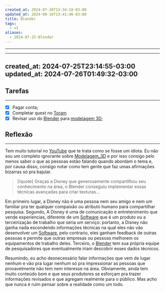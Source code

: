 ```yaml
---
created_at: 2024-07-26T13:34:18-03:00
updated_at: 2024-08-16T13:41:46-03:00
title: Blender
tags:
  - v1
aliases:
  - 2024-07-25-Blender
---
```



---

---
created_at: 2024-07-25T23:14:55-03:00
updated_at: 2024-07-26T01:49:32-03:00
---
## Tarefas
---
- [x] Pagar  conta;
- [x] Completar quest no [Toram](../_draft/2024/07/2024-07-06-Toram.md)
- [x] Revisar uso do [Blender](../api/ideias/2024/07/26/Blender.md) para [modelagem 3D](../api/ideias/2024/07/26/Modelagem_3D.md);

##  Reflexão
---
Tem muito tutorial no [YouTube](../_insight/2024/07/2024-07-16-YouTube.md) que te trata como se fosse um idiota. Eu não sou um completo ignorante sobre [Modelagem_3D](../api/ideias/2024/07/26/Modelagem_3D.md) e por isso consigo pelo menos saber o que as pessoas estão falando quando abordam o tema e, por causa disso, consigo notar como tem gente que faz umas afirmações bizarras só pra bajular. 

> [!quote] Graças a Disney que generosamente compartilhou seu conhecimento na área, o Blender conseguiu implementar essas técnicas avançadas para criar texturas...

Em primeiro lugar, a Disney não é uma pessoa nem seu amigo e nem um familiar pra ter qualquer compaixão ou atributo humano para compartilhar pesquisa. Segundo, A Disney é uma de comunicação e entretenimento que vende experiencias, diferente de um [Software](../api/sementes/2024/07/02/Software.md) que é um produto ou a terceirização de trabalho que seria um serviço: portanto, a Disney não ganha nada escondendo informações técnicas na qual eles não vão desenvolver um [Software](../api/sementes/2024/07/02/Software.md), pelo contrario, eles ganham feedback de outras pessoas e permite que outras empresas ou pessoas melhorem os equipamentos de trabalho deles. Terceiro, o [Blender](../api/ideias/2024/07/26/Blender.md) tem sua própria equipe de pesquisadores que eventualmente iriam descobrir esses dados técnicos. 

Resumindo, eu acho desnecessário falar informações que vem de lugar nenhum e vão pra lugar nenhum só pra impressionar as pessoas que provavelmente não tem nem interesse na área. Obviamente, ainda tem muito conteúdo bom e que seus produtores se esforçam pra trazer informações revisados e que agregam realmente para o público. Mas acho que nunca é ruim pensar sobre a realidade como um todo.
